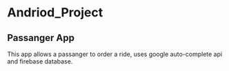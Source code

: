 # Andriod_Project


## Passanger App
This app allows a passanger to order a ride,
uses google auto-complete api and firebase database.

